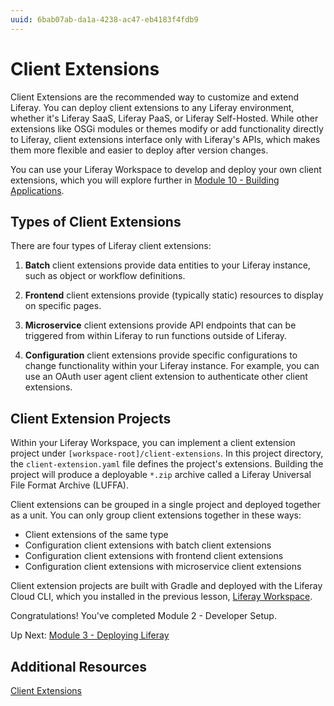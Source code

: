 ```yaml
---
uuid: 6bab07ab-da1a-4238-ac47-eb4183f4fdb9
---
```

# Client Extensions

Client Extensions are the recommended way to customize and extend Liferay. You can deploy client extensions to any Liferay environment, whether it's Liferay SaaS, Liferay PaaS, or Liferay Self-Hosted. While other extensions like OSGi modules or themes modify or add functionality directly to Liferay, client extensions interface only with Liferay's APIs, which makes them more flexible and easier to deploy after version changes.

<!--IMAGE: diagram of how Client Extensions interface with Liferay-->

You can use your Liferay Workspace to develop and deploy your own client extensions, which you will explore further in [Module 10 - Building Applications](../module-10-building-applications.md).

## Types of Client Extensions

There are four types of Liferay client extensions:

1. **Batch** client extensions provide data entities to your Liferay instance, such as object or workflow definitions.

1. **Frontend** client extensions provide (typically static) resources to display on specific pages.

1. **Microservice** client extensions provide API endpoints that can be triggered from within Liferay to run functions outside of Liferay.

1. **Configuration** client extensions provide specific configurations to change functionality within your Liferay instance. For example, you can use an OAuth user agent client extension to authenticate other client extensions.

## Client Extension Projects

Within your Liferay Workspace, you can implement a client extension project under `[workspace-root]/client-extensions`. In this project directory, the `client-extension.yaml` file defines the project's extensions. Building the project will produce a deployable `*.zip` archive called a Liferay Universal File Format Archive (LUFFA).

Client extensions can be grouped in a single project and deployed together as a unit. You can only group client extensions together in these ways:

- Client extensions of the same type
- Configuration client extensions with batch client extensions
- Configuration client extensions with frontend client extensions
- Configuration client extensions with microservice client extensions

<!--IMAGE: diagram showing valid groupings for client extensions may be helpful here-->

Client extension projects are built with Gradle and deployed with the Liferay Cloud CLI, which you installed in the previous lesson, [Liferay Workspace](./liferay-workspace.md).

Congratulations! You've completed Module 2 - Developer Setup.

Up Next: [Module 3 - Deploying Liferay](../module-3-deploying-liferay.md)

## Additional Resources

[Client Extensions](https://learn.liferay.com/web/guest/w/dxp/building-applications/client-extensions)

